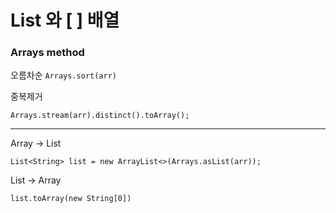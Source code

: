 # List 와 [ ] 배열

### Arrays method
오름차순 
`Arrays.sort(arr)`

중복제거
```
Arrays.stream(arr).distinct().toArray();
```

---

Array -> List
```
List<String> list = new ArrayList<>(Arrays.asList(arr));
```

List -> Array
``` 
list.toArray(new String[0])
```
